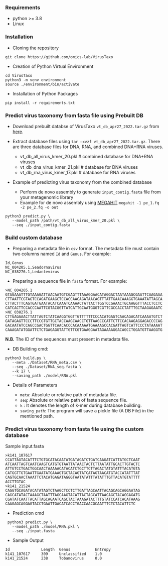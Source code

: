 ### Requirements
 - python >= 3.8
 - Linux

### Installation
 - Cloning the repository
```
git clone https://github.com/omics-lab/VirusTaxo
```
 - Creation of Python Virtual Environment
```
cd VirusTaxo
python3 -m venv environment
source ./environment/bin/activate
```
 - Installation of Python Packages
```
pip install -r requirements.txt
```

### Predict virus taxonomy from fasta file using Prebuilt DB

- Download prebuilt databse of VirusTaxo `vt_db_apr27_2022.tar.gz` from [here](https://drive.google.com/file/d/1j9rcFi6AMjA7tSqSizAQO7GpZw-brauZ/view?usp=sharing).
- Extract database files using `tar –xvzf vt_db_apr27_2022.tar.gz`. There are three database files for DNA, RNA, and combined DNA+RNA viruses.
   - vt_db_all_virus_kmer_20.pkl # combined database for DNA+RNA viruses  
   - vt_db_dna_virus_kmer_21.pkl # database for DNA viruses
   - vt_db_rna_virus_kmer_17.pkl # database for RNA viruses

- Example of predicting virus taxonomy from the combined database 
   - Perform de novo assembly to generate `input_contig.fasta` file from your metagenomic library
   - Example for de novo assembly using [MEGAHIT](https://academic.oup.com/bioinformatics/article/31/10/1674/177884) `megahit -1 pe_1.fq -2 pe_2.fq -o out`

```
python3 predict.py \
   --model_path /path/vt_db_all_virus_kmer_20.pkl \
   --seq ./input_contig.fasta
```

### Build custom database

- Preparing a metadata file in `csv` format. The metadata file must contain two columns named `Id`  and `Genus`. For example:
```
Id,Genus
NC_004205.1,Seadornavirus
NC_038276.1,Ledantevirus
```

- Preparing a sequence file in `fasta` format. For example:

```
>NC_004205.1
GTAGAAATTTGTAAAGATTAACAATGTCGAGTTTAAAGGAACATAGGACTAATAAAGCGAATTCAAGAAA
CTTAATTCGTAGTCCAGATGAAGCTCCACCAACAGATAACAGTTTATTGAACAAAGGTGAAATATTAGCA
CTTACTTTCAGTGATGAATACATCAAATCAAAACTATTACTTGGTCCGAAACTGCAAGGTTTACCTCCTC
CATCACTTCCACCCAATTCGTACGGTTATCATTGCAATGGGTCGTTCGCCACCTATTTGCTAAGAGAATC
>NC_038276.1
CTTGAGAAACTTATTAGTCTATCAAGGTGGTTGTTTTTTCCCACATGAGTCAACAGACATCAAAATGTCT
GATAGAGTTCCCTTCCGTGTTGCTACCAAGCAACCTGTTAAGCCCATTCTTCCACAAGAGGAGACCCCAG
GACAATATCCAGCCGACTGGTTCAACACCCACAAAAATGAAAAGCCACGATTAGTCATTCCCTATAAAAT
CAAAGATATGGATTCTCTGAGAGGTATTGTTCGTGAAGGAATAGAAAAGGACAGCCTGGATGTTAAGGTG
```

 **N.B.** The ID of the sequences must present in metadata file.


 - DB Building cmd:
```
python3 build.py \
   --meta ./Dataset/RNA_meta.csv \
   --seq ./Dataset/RNA_seq.fasta \
   --k 17 \
   --saving_path ./model/RNA.pkl
```

 - Details of Parameters 
  
   - `meta`: Absolute or relative path of metadata file.
   - `seq`: Absolute or relative path of fasta sequence file.
   - `k` : It denotes the length of k-mer during database building.
   - `saving_path`: The program will save a pickle file (A DB File) in the mentioned path.

   
### Predict virus taxonomy from fasta file using the custom database

Sample input.fasta

```
>k141_107617
CCATTAGTACATTTCTGTGCATACAATATGATAGATCTGATCAAGATCATTATGCTCAAT
ATCAATTAGTCAATCAAGTCATGTGTAATTATAACTACTCTTAATATTGCACTTGTACTC
ATTGTCCTGACTGGCAACTAAAAACATACATCTGCTTCTTAGACTATGTATTTACATGTA
CATGGTTGTGAATTGAATATGAAAGTGCTACAGTATCATAGTAACATGTACCATATTTAT
CAGTGCAACTAAATTCTACATGAGATAGGGTAATATATTTATATTTGTTACATGTATTTT
ACCTTGTAC
>k141_21524
CAGGTGCAGATACATATAGTCTAAGCTCCTCTTGATTAGCAATTACAGCAGCAGGAATAG
CAGCATATACTAAAGCTAATTTAGCAAGTACATTACTAGCATTAACAGCTACAGGAGATG
CGATATCAATTACATTAGCAGAATCAGCTACTAAAGATACTTTGTATCCATCACATAAAG
CAAGAGCAGGAGTACCTGAATTGACATCACCTGACCAACGCAATTTCTCTACATTCTC
```

- Prediction cmd
```
 python3 predict.py \
   --model_path ./model/RNA.pkl \
   --seq ./input.fasta
```

- Sample Output

```
Id              Length  Genus           Entropy
k141_107617     309     Unclassified    1.0
k141_21524      238     Tobamovirus     0.0
```
